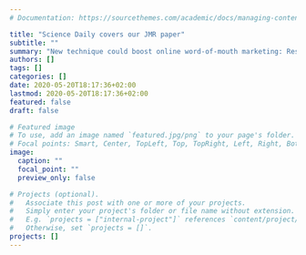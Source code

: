 ```yaml
---
# Documentation: https://sourcethemes.com/academic/docs/managing-content/

title: "Science Daily covers our JMR paper"
subtitle: ""
summary: "New technique could boost online word-of-mouth marketing: Researchers have developed a technique for creating complex predictive tools that can be used to make effective decisions about word-of-mouth marketing for online products and services, Science Daily informed."
authors: []
tags: []
categories: []
date: 2020-05-20T18:17:36+02:00
lastmod: 2020-05-20T18:17:36+02:00
featured: false
draft: false

# Featured image
# To use, add an image named `featured.jpg/png` to your page's folder.
# Focal points: Smart, Center, TopLeft, Top, TopRight, Left, Right, BottomLeft, Bottom, BottomRight.
image:
  caption: ""
  focal_point: ""
  preview_only: false

# Projects (optional).
#   Associate this post with one or more of your projects.
#   Simply enter your project's folder or file name without extension.
#   E.g. `projects = ["internal-project"]` references `content/project/deep-learning/index.md`.
#   Otherwise, set `projects = []`.
projects: []
---
```

